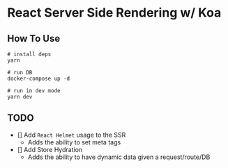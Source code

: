 # React Server Side Rendering w/ Koa

## How To Use

```shell
# install deps
yarn

# run DB
docker-compose up -d

# run in dev mode
yarn dev
```

## TODO

- [] Add `React Helmet` usage to the SSR
  - Adds the ability to set meta tags
- [] Add Store Hydration
  - Adds the ability to have dynamic data given
  a request/route/DB